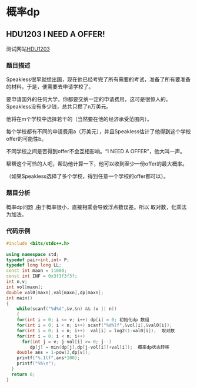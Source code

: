 # 概率dp

## HDU1203 I NEED A OFFER!

测试网站[HDU1203](http://acm.hdu.edu.cn/showproblem.php?pid=1203)

### 题目描述

Speakless很早就想出国，现在他已经考完了所有需要的考试，准备了所有要准备的材料，于是，便需要去申请学校了。

要申请国外的任何大学，你都要交纳一定的申请费用，这可是很惊人的。Speakless没有多少钱，总共只攒了n万美元。

他将在m个学校中选择若干的（当然要在他的经济承受范围内）。

每个学校都有不同的申请费用a（万美元），并且Speakless估计了他得到这个学校offer的可能性b。

不同学校之间是否得到offer不会互相影响。“I NEED A OFFER”，他大叫一声。

帮帮这个可怜的人吧，帮助他计算一下，他可以收到至少一份offer的最大概率。

（如果Speakless选择了多个学校，得到任意一个学校的offer都可以）。

### 题目分析

概率dp问题 ,由于概率很小，直接相乘会导致浮点数误差。所以 取对数，化乘法为加法。

### 代码示例

```c++
#include <bits/stdc++.h>
 
using namespace std;
typedef pair<int,int> P;
typedef long long LL;
const int maxn = 11000;
const int INF = 0x3f3f3f3f;
int n,v;
int vol[maxn];
double val0[maxn],val[maxn],dp[maxn];
int main()
{
    while(scanf("%d%d",&v,&n) && (v || n))
    {
    for(int i = 0; i <= v; i++) dp[i] = 0; 初始化dp 数组
    for(int i = 0; i < n; i++) scanf("%d%lf",&vol[i],&val0[i]);
    for(int i = 0; i < n; i++)  val[i] = log2(1-val0[i]);  取对数
    for(int i = 0; i < n; i++)
      for(int j = v; j-vol[i] >= 0; j--)
         dp[j] = min(dp[j],dp[j-vol[i]]+val[i]);  概率dp状态转移
    double ans = 1-pow(2,dp[v]);
    printf("%.1lf",ans*100);
    printf("%%\n");
  }
  return 0;
}
```


